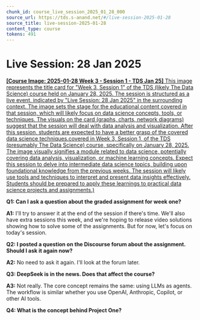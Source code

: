 ```yaml
---
chunk_id: course_live_session_2025_01_28_000
source_url: https://tds.s-anand.net/#/live-session-2025-01-28
source_title: live-session-2025-01-28
content_type: course
tokens: 491
---
```


# Live Session: 28 Jan 2025

[**[Course Image: 2025-01-28 Week 3 - Session 1 - TDS Jan 25]** This image represents the title card for "Week 3, Session 1" of the TDS (likely The Data Science) course held on January 28, 2025. The session is structured as a live event, indicated by "Live Session: 28 Jan 2025" in the surrounding context. The image sets the stage for the educational content covered in that session, which will likely focus on data science concepts, tools, or techniques. The visuals on the card (graphs, charts, network diagrams) suggest that the session will deal with data analysis and visualization. After this session, students are expected to have a better grasp of the covered data science techniques.covered in Week 3, Session 1, of the TDS (presumably The Data Science) course, specifically on January 28, 2025. The image visually signifies a module related to data science, potentially covering data analysis, visualization, or machine learning concepts. Expect this session to delve into intermediate data science topics, building upon foundational knowledge from the previous weeks. The session will likely use tools and techniques to interpret and present data insights effectively. Students should be prepared to apply these learnings to practical data science projects and assignments.)](https://youtu.be/lmSMQ5LWa30)

**Q1: Can I ask a question about the graded assignment for week one?**

**A1:** I'll try to answer it at the end of the session if there's time. We'll also have extra sessions this week, and we're hoping to release video solutions showing how to solve some of the assignments. But for now, let's focus on today's session.

**Q2: I posted a question on the Discourse forum about the assignment. Should I ask it again now?**

**A2:** No need to ask it again. I'll look at the forum later.

**Q3: DeepSeek is in the news. Does that affect the course?**

**A3:** Not really. The core concept remains the same: using LLMs as agents. The workflow is similar whether you use OpenAI, Anthropic, Copilot, or other AI tools.

**Q4: What is the concept behind Project One?**
